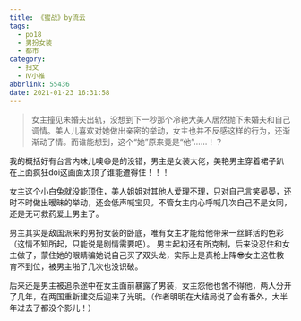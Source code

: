 ```yaml
---
title: 《蜜战》by流云
tags:
  - po18
  - 男扮女装
  - 都市
category:
  - 扫文
  - Ⅳ小推
abbrlink: 55436
date: 2021-01-23 16:31:58
---
```

<meta name="referrer" content="no-referrer" />

> 女主撞见未婚夫出轨，没想到下一秒那个冷艳大美人居然抛下未婚夫和自己调情。美人儿喜欢对她做出亲密的举动，女主也并不反感这样的行为，还渐渐动了情。而谁能想到，这个“她”原来竟是“他”……！？

<!-- more -->

我的概括好有台言内味儿噢😄是的没错，男主是女装大佬，美艳男主穿着裙子趴在上面疯狂doi这画面太顶了谁能遭得住！！！

女主这个小白兔就没能顶住，美人姐姐对其他人爱理不理，只对自己言笑晏晏，还时不时做出暧昧的举动，还会低声喊宝贝。不管女主内心呼喊几次自己不是女同，还是无可救药爱上男主了。

男主其实是敌国派来的男扮女装的卧底，唯有女主才能给他带来一丝鲜活的色彩（这情不知所起，只能说是剧情需要吧）。
男主起初还有所克制，后来没忍住和女主做了，蒙住她的眼睛骗她说自己买了双头龙，实际上是真枪上阵😎女主这性教育不到位，被男主啪了几次也没识破。

后来还是男主被追杀途中在女主面前暴露了男装，女主怨他也舍不得他，两人分开了几年，在两国重新建交后迎来了光明。（作者明明在大结局说了会有番外，大半年过去了都没个影儿！）